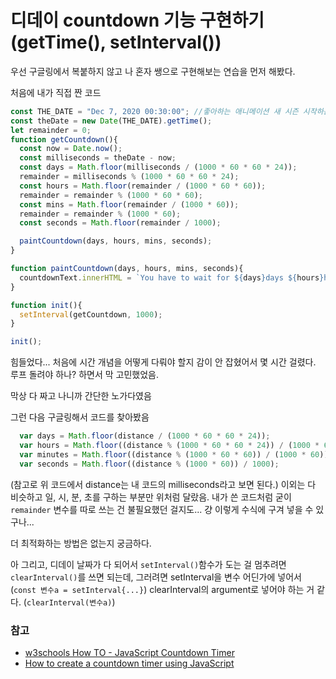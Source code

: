 # 디데이 countdown 기능 구현하기(getTime(), setInterval())

우선 구글링에서 복붙하지 않고 나 혼자 쌩으로 구현해보는 연습을 먼저 해봤다.

처음에 내가 직접 짠 코드

```jsx
const THE_DATE = "Dec 7, 2020 00:30:00"; //좋아하는 애니메이션 새 시즌 시작하는 날짜
const theDate = new Date(THE_DATE).getTime();
let remainder = 0;
function getCountdown(){
  const now = Date.now();
  const milliseconds = theDate - now;
  const days = Math.floor(milliseconds / (1000 * 60 * 60 * 24));
  remainder = milliseconds % (1000 * 60 * 60 * 24);
  const hours = Math.floor(remainder / (1000 * 60 * 60));
  remainder = remainder % (1000 * 60 * 60);
  const mins = Math.floor(remainder / (1000 * 60));
  remainder = remainder % (1000 * 60);
  const seconds = Math.floor(remainder / 1000);

  paintCountdown(days, hours, mins, seconds);
}

function paintCountdown(days, hours, mins, seconds){
  countdownText.innerHTML = `You have to wait for ${days}days ${hours}hours ${mins}minutes ${seconds}seconds`;
}

function init(){
  setInterval(getCountdown, 1000);
}

init();
```

힘들었다... 처음에 시간 개념을 어떻게 다뤄야 할지 감이 안 잡혔어서 몇 시간 걸렸다. 루프 돌려야 하나? 하면서 막 고민했었음.

막상 다 짜고 나니까 간단한 노가다였음

그런 다음 구글링해서 코드를 찾아봤음

```jsx
  var days = Math.floor(distance / (1000 * 60 * 60 * 24));
  var hours = Math.floor((distance % (1000 * 60 * 60 * 24)) / (1000 * 60 * 60));
  var minutes = Math.floor((distance % (1000 * 60 * 60)) / (1000 * 60));
  var seconds = Math.floor((distance % (1000 * 60)) / 1000);
```
(참고로 위 코드에서 distance는 내 코드의 milliseconds라고 보면 된다.)
이외는 다 비슷하고 일, 시, 분, 초를 구하는 부분만 위처럼 달랐음. 내가 쓴 코드처럼 굳이 `remainder` 변수를 따로 쓰는 건 불필요했던 걸지도... 걍 이렇게 수식에 구겨 넣을 수 있구나...

더 최적화하는 방법은 없는지 궁금하다.

아 그리고, 디데이 날짜가 다 되어서 `setInterval()`함수가 도는 걸 멈추려면 `clearInterval()`를 쓰면 되는데, 그러려면 setInterval을 변수 어딘가에 넣어서(`const 변수a = setInterval{...}`) clearInterval의 argument로 넣어야 하는 거 같다. (`clearInterval(변수a)`)

### 참고

- [w3schools How TO - JavaScript Countdown Timer](https://www.w3schools.com/howto/howto_js_countdown.asp)
- [How to create a countdown timer using JavaScript](http://www.educative.io/edpresso/how-to-create-a-countdown-timer-using-javascript)